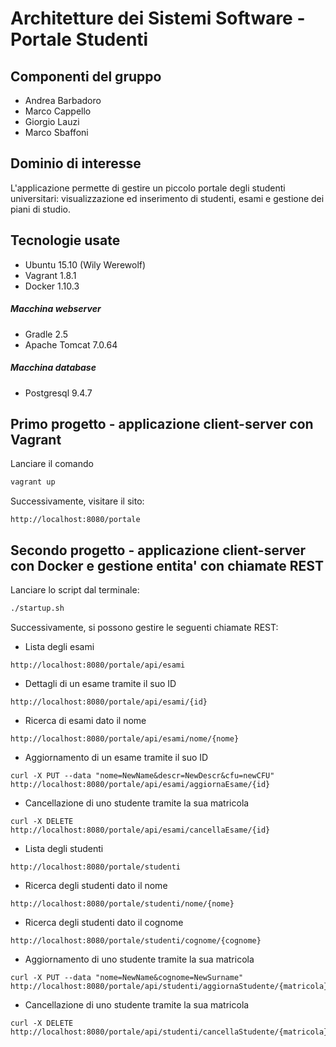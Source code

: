 # Architetture dei Sistemi Software - Portale Studenti

## Componenti del gruppo

* Andrea Barbadoro
* Marco Cappello
* Giorgio Lauzi
* Marco Sbaffoni

## Dominio di interesse

L'applicazione permette di gestire un piccolo portale degli studenti universitari: visualizzazione ed inserimento di studenti, esami e gestione dei piani di studio.

## Tecnologie usate
* Ubuntu 15.10 (Wily Werewolf)
* Vagrant 1.8.1
* Docker 1.10.3

##### Macchina webserver
* Gradle 2.5
* Apache Tomcat 7.0.64

##### Macchina database
* Postgresql 9.4.7

## Primo progetto - applicazione client-server con Vagrant

Lanciare il comando

```bash
vagrant up
```

Successivamente, visitare il sito:
```
http://localhost:8080/portale
```

## Secondo progetto - applicazione client-server con Docker e gestione entita' con chiamate REST

Lanciare lo script dal terminale:

```bash
./startup.sh
```

Successivamente, si possono gestire le seguenti chiamate REST:

* Lista degli esami

```
http://localhost:8080/portale/api/esami
```

* Dettagli di un esame tramite il suo ID

```
http://localhost:8080/portale/api/esami/{id}
```

* Ricerca di esami dato il nome

```
http://localhost:8080/portale/api/esami/nome/{nome}
```

* Aggiornamento di un esame tramite il suo ID

```
curl -X PUT --data "nome=NewName&descr=NewDescr&cfu=newCFU" http://localhost:8080/portale/api/esami/aggiornaEsame/{id}

```

* Cancellazione di uno studente tramite la sua matricola

```
curl -X DELETE http://localhost:8080/portale/api/esami/cancellaEsame/{id}

```

* Lista degli studenti

```
http://localhost:8080/portale/studenti
```

* Ricerca degli studenti dato il nome

```
http://localhost:8080/portale/studenti/nome/{nome}
```

* Ricerca degli studenti dato il cognome

```
http://localhost:8080/portale/studenti/cognome/{cognome}
```


* Aggiornamento di uno studente tramite la sua matricola

```
curl -X PUT --data "nome=NewName&cognome=NewSurname" http://localhost:8080/portale/api/studenti/aggiornaStudente/{matricola}

```

* Cancellazione di uno studente tramite la sua matricola

```
curl -X DELETE http://localhost:8080/portale/api/studenti/cancellaStudente/{matricola}

```
